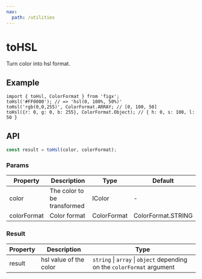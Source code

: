 ```yaml
---
nav:
  path: /utilities
---
```


# toHSL

Turn color into hsl format.

## Example

```tsx
import { toHsl, ColorFormat } from 'figx';
toHsl('#FF0000'); // => 'hsl(0, 100%, 50%)'
toHsl('rgb(0,0,255)', ColorFormat.ARRAY; // [0, 100, 50]
toHsl({r: 0, g: 0, b: 255}, ColorFormat.Object); // { h: 0, s: 100, l: 50 }
```

## API

```ts
const result = toHsl(color, colorFormat);
```

### Params

| Property    | Description                 | Type        | Default            |
| ----------- | --------------------------- | ----------- | ------------------ |
| color       | The color to be transformed | IColor      | -                  |
| colorFormat | Color format                | ColorFormat | ColorFormat.STRING |

### Result

| Property | Description | Type |
| --- | --- | --- |
| result | hsl value of the color | `string` \| `array` \| `object` depending on the `colorFormat` argument |
